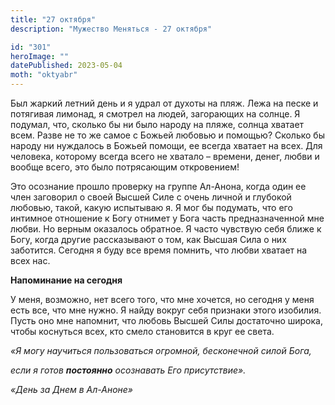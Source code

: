 ```yaml
---
title: "27 октября"
description: "Мужество Меняться - 27 октября"

id: "301"
heroImage: ""
datePublished: 2023-05-04
moth: "oktyabr"
---
```


Был жаркий летний день и я удрал от духоты на пляж. Лежа на песке и потягивая
лимонад, я смотрел на людей, загорающих на солнце. Я подумал, что, сколько бы
ни было народу на пляже, солнца хватает всем. Разве не то же самое с Божьей
любовью и помощью? Сколько бы народу ни нуждалось в Божьей помощи, ее всегда
хватает на всех. Для человека, которому всегда всего не хватало – времени,
денег, любви и вообще всего, это было потрясающим откровением!

Это осознание прошло проверку на группе Ал-Анона, когда один ее член заговорил
о своей Высшей Силе с очень личной и глубокой любовью, такой, какую испытываю
я. Я мог бы подумать, что его интимное отношение к Богу отнимет у Бога часть
предназначенной мне любви. Но верным оказалось обратное. Я часто чувствую себя
ближе к Богу, когда другие рассказывают о том, как Высшая Сила о них
заботится. Сегодня я буду все время помнить, что любви хватает на всех нас.

**Напоминание на сегодня**

У меня, возможно, нет всего того, что мне хочется, но сегодня у меня есть все,
что мне нужно. Я найду вокруг себя признаки этого изобилия. Пусть оно мне
напомнит, что любовь Высшей Силы достаточно широка, чтобы коснуться всех, кто
смело становится в круг ее света.

_«Я могу научиться пользоваться огромной, бесконечной силой Бога,_

_если я готов **постоянно** осознавать Его присутствие»._

_«День за Днем в Ал-Аноне»_
